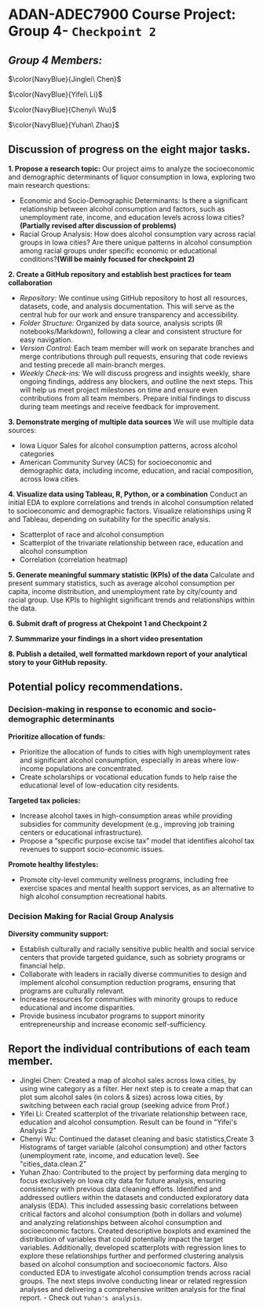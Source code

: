 # ADAN-ADEC7900 Course Project: Group 4- `Checkpoint 2`

## **_Group 4 Members:_** 

$\color{NavyBlue}{Jinglei\ Chen}$

$\color{NavyBlue}{Yifei\ Li}$

$\color{NavyBlue}{Chenyi\ Wu}$

$\color{NavyBlue}{Yuhan\ Zhao}$

## Discussion of progress on the eight major tasks. 
**1. Propose a research topic:**
Our project aims to analyze the socioeconomic and demographic determinants of liquor consumption in Iowa, exploring two main research questions:
-  Economic and Socio-Demographic Determinants: Is there a significant relationship between alcohol consumption and factors, such as unemployment rate, income, and education levels across Iowa cities? **(Partially revised after discussion of problems)**
-  Racial Group Analysis: How does alcohol consumption vary across racial groups in Iowa cities? Are there unique patterns in alcohol consumption among racial groups under specific economic or educational conditions?**(Will be mainly focused for checkpoint 2)**

**2. Create a GitHub repository and establish best practices for team collaboration**
-  _Repository:_ We continue using GitHub repository to host all resources, datasets, code, and analysis documentation. This will serve as the central hub for our work and ensure transparency and accessibility.
-  _Folder Structure:_ Organized by data source, analysis scripts (R notebooks/Markdown), following a clear and consistent structure for easy navigation.
-  _Version Control:_ Each team member will work on separate branches and merge contributions through pull requests, ensuring that code reviews and testing precede all main-branch merges.
-  _Weekly Check-ins:_ We will discuss progress and insights weekly, share ongoing findings, address any blockers, and outline the next steps. This will help us meet project milestones on time and ensure even contributions from all team members. Prepare initial findings to discuss during team meetings and receive feedback for improvement.

**3. Demonstrate merging of multiple data sources**
We will use multiple data sources:
-  Iowa Liquor Sales for alcohol consumption patterns, across alcohol categories
-  American Community Survey (ACS) for socioeconomic and demographic data, including income, education, and racial composition, across Iowa cities.

**4.  Visualize data using Tableau, R, Python, or a combination**
Conduct an initial EDA to explore correlations and trends in alcohol consumption related to socioeconomic and demographic factors.
Visualize relationships using R and Tableau, depending on suitability for the specific analysis.
-  Scatterplot of race and alcohol consumption
-  Scatterplot of the trivariate relationship between race, education and alcohol consumption
-  Correlation (correlation heatmap)

**5. Generate meaningful summary statistic (KPIs) of the data**
Calculate and present summary statistics, such as average alcohol consumption per capita, income distribution, and unemployment rate by city/county and racial group.
Use KPIs to highlight significant trends and relationships within the data.

**6. Submit draft of progress at Chekpoint 1 and Checkpoint 2**

**7. Summmarize your findings in a short video presentation**

**8. Publish a detailed, well formatted markdown report of your analytical story to your GitHub reposity.**

## Potential policy recommendations.
### Decision-making in response to economic and socio-demographic determinants
**Prioritize allocation of funds:**
-  Prioritize the allocation of funds to cities with high unemployment rates and significant alcohol consumption, especially in areas where low-income populations are concentrated.
-  Create scholarships or vocational education funds to help raise the educational level of low-education city residents.

**Targeted tax policies:**
-  Increase alcohol taxes in high-consumption areas while providing subsidies for community development (e.g., improving job training centers or educational infrastructure).
-  Propose a “specific purpose excise tax” model that identifies alcohol tax revenues to support socio-economic issues.

**Promote healthy lifestyles:**
-  Promote city-level community wellness programs, including free exercise spaces and mental health support services, as an alternative to high alcohol consumption recreational habits.

### Decision Making for Racial Group Analysis
**Diversity community support:**
-  Establish culturally and racially sensitive public health and social service centers that provide targeted guidance, such as sobriety programs or financial help.
-  Collaborate with leaders in racially diverse communities to design and implement alcohol consumption reduction programs, ensuring that programs are culturally relevant.
-  Increase resources for communities with minority groups to reduce educational and income disparities.
-  Provide business incubator programs to support minority entrepreneurship and increase economic self-sufficiency.

## Report the individual contributions of each team member. 
-  Jinglei Chen: Created a map of alcohol sales across Iowa cities, by using wine category as a filter. Her next step is to create a map that can plot sum alcohol sales (in colors & sizes) across Iowa cities, by switching between each racial group (seeking advice from Prof.)
-  Yifei Li: Created scatterplot of the trivariate relationship between race, education and alcohol consumption. Result can be found in "Yifei's Analysis 2"
-  Chenyi Wu: Continued the dataset cleaning and basic statistics,Create 3 Histograms of target variable (alcohol consumption) and other factors (unemployment rate, income, and education level). See "cities_data.clean.2"
-  Yuhan Zhao: Contributed to the project by performing data merging to focus exclusively on Iowa city data for future analysis, ensuring consistency with previous data cleaning efforts. Identified and addressed outliers within the datasets and conducted exploratory data analysis (EDA). This included assessing basic correlations between critical factors and alcohol consumption (both in dollars and volume) and analyzing relationships between alcohol consumption and socioeconomic factors. Created descriptive boxplots and examined the distribution of variables that could potentially impact the target variables. Additionally, developed scatterplots with regression lines to explore these relationships further and performed clustering analysis based on alcohol consumption and socioeconomic factors. Also conducted EDA to investigate alcohol consumption trends across racial groups. The next steps involve conducting linear or related regression analyses and delivering a comprehensive written analysis for the final report. - Check out `Yuhan's analysis`. 
